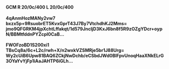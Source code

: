 #### GCM R 20/0c/400 L 20/0c/400
**4qAnmHozMANy2vw7**<br/>**bxzx5p+9RsuobrET5KvxGprT43J7By7VtchdhKJ2Mms=**<br/>**jmo9QFGRKM4jpXchtLffakqt/1d579JncljD3KxJ6bn8f5R9zOZgYDcr+oypN/BBMtfddnPYZcpI0CaB...**<br/><br/>
**FWOFzoBD1S200xi1**<br/>**TBsCq8a/6c+L2c/rwh+X/n2wxkVZSMRje5br1J88Urg=**<br/>**Wy2cUiB6Upw81BAQ6ZCkjNwDchb/eCSbdJWd0BlFpvUnoqHaaXNkELrG3OYaYvYjFp1iAaJAHTP6iGLh...**